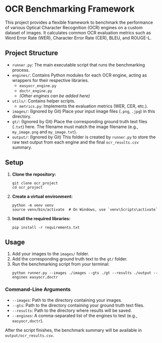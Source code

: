 # OCR Benchmarking Framework

This project provides a flexible framework to benchmark the performance of various Optical Character Recognition (OCR) engines on a custom dataset of images. It calculates common OCR evaluation metrics such as Word Error Rate (WER), Character Error Rate (CER), BLEU, and ROUGE-L.

## Project Structure

* `runner.py`: The main executable script that runs the benchmarking process.
* `engines/`: Contains Python modules for each OCR engine, acting as wrappers for their respective libraries.
    * `easyocr_engine.py`
    * `doctr_engine.py`
    * *(Other engines can be added here)*
* `utils/`: Contains helper scripts.
    * `metrics.py`: Implements the evaluation metrics (WER, CER, etc.).
* `images/`: (Ignored by Git) Place your input image files (`.png`, `.jpg`) in this directory.
* `gt/`: (Ignored by Git) Place the corresponding ground truth text files (`.txt`) here. The filename must match the image filename (e.g., `my_image.png` and `my_image.txt`).
* `output/`: (Ignored by Git) This folder is created by `runner.py` to store the raw text output from each engine and the final `ocr_results.csv` summary.

## Setup

1.  **Clone the repository:**
    ```
    git clone ocr_project
    cd ocr_project
    ```

2.  **Create a virtual environment:**
    ```
    python -m venv venv
    source venv/bin/activate  # On Windows, use `venv\Scripts\activate`
    ```

3.  **Install the required libraries:**
    ```
    pip install -r requirements.txt
    ```

## Usage

1.  Add your images to the `images/` folder.
2.  Add the corresponding ground truth text to the `gt/` folder.
3.  Run the benchmarking script from your terminal:
    ```
    python runner.py --images ./images --gts ./gt --results ./output --engines easyocr,doctr
    ```

### Command-Line Arguments

* `--images`: Path to the directory containing your images.
* `--gts`: Path to the directory containing your ground truth text files.
* `--results`: Path to the directory where results will be saved.
* `--engines`: A comma-separated list of the engines to test (e.g., `easyocr,doctr`).

After the script finishes, the benchmark summary will be available in `output/ocr_results.csv`.
